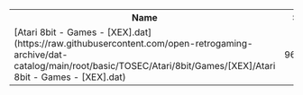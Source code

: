 <table>
<tr><th>Name</th><th>Size</th></tr>
<tr><td>[Atari 8bit - Games - [XEX].dat](https://raw.githubusercontent.com/open-retrogaming-archive/dat-catalog/main/root/basic/TOSEC/Atari/8bit/Games/[XEX]/Atari 8bit - Games - [XEX].dat)</td><td>969573</td></tr>
</table>
